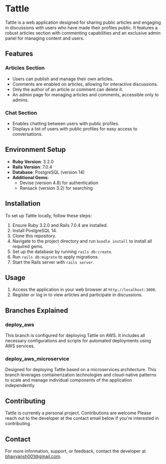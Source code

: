# Tattle

Tattle is a web application designed for sharing public articles and engaging in discussions with users who have made their profiles public. It features a robust articles section with commenting capabilities and an exclusive admin panel for managing content and users.

## Features

### Articles Section
- Users can publish and manage their own articles.
- Comments are enabled on articles, allowing for interactive discussions.
- Only the author of an article or comment can delete it.
- An admin page for managing articles and comments, accessible only to admins.

### Chat Section
- Enables chatting between users with public profiles.
- Displays a list of users with public profiles for easy access to conversations.

## Environment Setup

- **Ruby Version**: 3.2.0
- **Rails Version**: 7.0.4
- **Database**: PostgreSQL (version 14)
- **Additional Gems**:
  - Devise (version 4.8) for authentication
  - Ransack (version 3.2) for searching

## Installation

To set up Tattle locally, follow these steps:

1. Ensure Ruby 3.2.0 and Rails 7.0.4 are installed.
2. Install PostgreSQL 14.
3. Clone this repository.
4. Navigate to the project directory and run `bundle install` to install all required gems.
5. Set up the database by running `rails db:create`.
6. Run `rails db:migrate` to apply migrations.
7. Start the Rails server with `rails server`.

## Usage

1. Access the application in your web browser at `http://localhost:3000`.
2. Register or log in to view articles and participate in discussions.

## Branches Explained

### deploy_aws
This branch is configured for deploying Tattle on AWS. It includes all necessary configurations and scripts for automated deployments using AWS services.

### deploy_aws_microservice
Designed for deploying Tattle based on a microservices architecture. This branch leverages containerization technologies and cloud-native patterns to scale and manage individual components of the application independently.

## Contributing

Tattle is currently a personal project. Contributions are welcome Please reach out to the developer at the contact email below if you're interested in contributing.

## Contact

For more information, support, or feedback, contact the developer at bhavyansh001@gmail.com.

